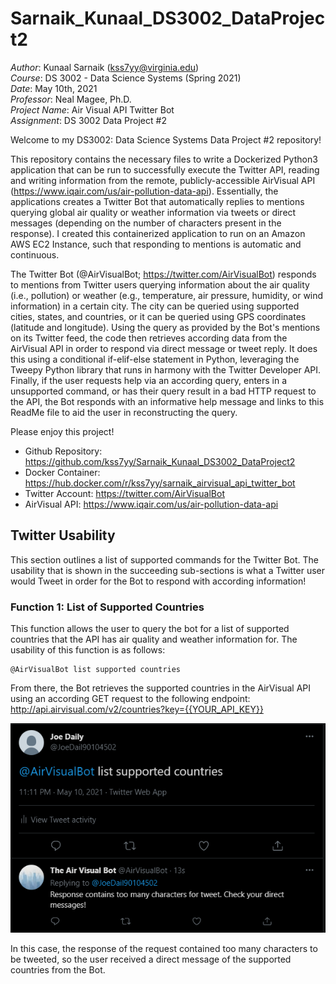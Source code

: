 # Sarnaik_Kunaal_DS3002_DataProject2

*Author*: Kunaal Sarnaik (kss7yy@virginia.edu)<br/>
*Course*: DS 3002 - Data Science Systems (Spring 2021)<br/>
*Date*: May 10th, 2021<br/>
*Professor*: Neal Magee, Ph.D.<br/>
*Project Name*: Air Visual API Twitter Bot<br/>
*Assignment*: DS 3002 Data Project #2<br/>

Welcome to my DS3002: Data Science Systems Data Project #2 repository!

This repository contains the necessary files to write a Dockerized Python3 application that can be run to successfully execute the Twitter API, reading and writing information from the remote, publicly-accessible AirVisual API (https://www.iqair.com/us/air-pollution-data-api). Essentially, the applications creates a Twitter Bot that automatically replies to mentions querying global air quality or weather information via tweets or direct messages (depending on the number of characters present in the response). I created this containerized application to run on an Amazon AWS EC2 Instance, such that responding to mentions is automatic and continuous.

The Twitter Bot (@AirVisualBot; https://twitter.com/AirVisualBot) responds to mentions from Twitter users querying information about the air quality (i.e., pollution) or weather (e.g., temperature, air pressure, humidity, or wind information) in a certain city. The city can be queried using supported cities, states, and countries, or it can be queried using GPS coordinates (latitude and longitude). Using the query as provided by the Bot's mentions on its Twitter feed, the code then retrieves according data from the AirVisual API in order to respond via direct message or tweet reply. It does this using a conditional if-elif-else statement in Python, leveraging the Tweepy Python library that runs in harmony with the Twitter Developer API. Finally, if the user requests help via an according query, enters in a unsupported command, or has their query result in a bad HTTP request to the API, the Bot responds with an informative help message and links to this ReadMe file to aid the user in reconstructing the query.

Please enjoy this project!

- Github Repository: https://github.com/kss7yy/Sarnaik_Kunaal_DS3002_DataProject2
- Docker Container: https://hub.docker.com/r/kss7yy/sarnaik_airvisual_api_twitter_bot
- Twitter Account: https://twitter.com/AirVisualBot
- AirVisual API: https://www.iqair.com/us/air-pollution-data-api

## Twitter Usability

This section outlines a list of supported commands for the Twitter Bot. The usability that is shown in the succeeding sub-sections is what a Twitter user would Tweet in order for the Bot to respond with according information!

### Function 1: List of Supported Countries

This function allows the user to query the bot for a list of supported countries that the API has air quality and weather information for. The usability of this function is as follows:

```
@AirVisualBot list supported countries
```

From there, the Bot retrieves the supported countries in the AirVisual API using an according GET request to the following endpoint: http://api.airvisual.com/v2/countries?key={{YOUR_API_KEY}}

![Here is an example of this request in action](./images/img_fun1.PNG)

In this case, the response of the request contained too many characters to be tweeted, so the user received a direct message of the supported countries from the Bot.

